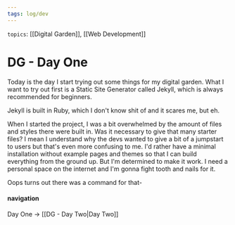 ```yaml
---
tags: log/dev
---
```


`topics`:  [[Digital Garden]], [[Web Development]]

# DG - Day One

Today is the day I start trying out some things for my digital garden. What I want to try out first is a Static Site Generator called Jekyll, which is always recommended for beginners.

Jekyll is built in Ruby, which I don't know shit of and it scares me, but eh.

When I started the project, I was a bit overwhelmed by the amount of files and styles there were built in. Was it necessary to give that many starter files? I mean I understand why the devs wanted to give a bit of a jumpstart to users but that's even more confusing to me. I'd rather have a minimal installation without example pages and themes so that I can build everything from the ground up.
But I'm determined to make it work. I need a personal space on the internet and I'm gonna fight tooth and nails for it.

Oops turns out there was a command for that-

#### navigation

Day One -> [[DG - Day Two|Day Two]]